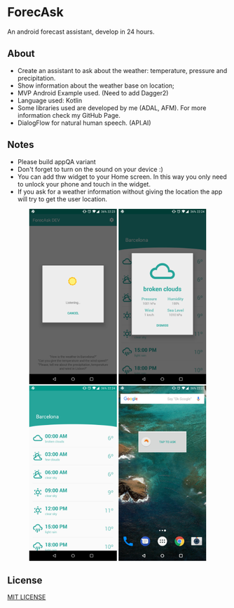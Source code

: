 # ForecAsk

An android forecast assistant, develop in 24 hours.

## About

* Create an assistant to ask about the weather: temperature, pressure and precipitation.
* Show information about the weather base on location;
* MVP Android Example used. (Need to add Dagger2)
* Language used: Kotlin
* Some libraries used are developed by me (ADAL, AFM). For more information check my GitHub Page.
* DialogFlow for natural human speech. (API.AI)

## Notes
* Please build appQA variant
* Don't forget to turn on the sound on your device :)
* You can add thw widget to your Home screen. In this way you only need to unlock your phone and touch in the widget.
* If you ask for a weather information without giving the location the app will try to get the user location.

<div align="center">
  <img src="art/ss_ask.jpg" width="200" alt="Ask Dialog" />
  <img src="art/ss_detail.jpg" width="200" alt="Detail Dialog" />
  <img src="art/ss_forecast.jpg" width="200" alt="Forecast Screen" />
  <img src="art/ss_widget.jpg" width="200" alt="ForecAsk widget" />
  <br />
</div>

## License
[MIT LICENSE](LICENSE.md)